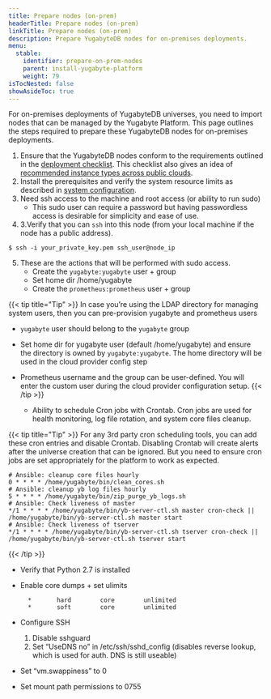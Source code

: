 ```yaml
---
title: Prepare nodes (on-prem)
headerTitle: Prepare nodes (on-prem)
linkTitle: Prepare nodes (on-prem)
description: Prepare YugabyteDB nodes for on-premises deployments.
menu:
  stable:
    identifier: prepare-on-prem-nodes
    parent: install-yugabyte-platform
    weight: 79
isTocNested: false
showAsideToc: true
---
```


For on-premises deployments of YugabyteDB universes, you need to import nodes that can be managed by the Yugabyte Platform. This page outlines the steps required to prepare these YugabyteDB nodes for on-premises deployments.



1. Ensure that the YugabyteDB nodes conform to the requirements outlined in the [deployment checklist](https://docs.yugabyte.com/latest/deploy/checklist/). This checklist also gives an idea of [recommended instance types across public clouds](https://docs.yugabyte.com/latest/deploy/checklist/#running-on-public-clouds). 
2. Install the prerequisites and verify the system resource limits as described in [system configuration](https://docs.yugabyte.com/latest/deploy/manual-deployment/system-config).
3. Need ssh access to the machine and root access (or ability to run sudo)
    *   This sudo user can require a password but having passwordless access is desirable for simplicity and ease of use.
4. 3.Verify that you can `ssh` into this node (from your local machine if the node has a public address).


```
$ ssh -i your_private_key.pem ssh_user@node_ip
```

5. These are the actions that will be performed with sudo access.
    *   Create the `yugabyte:yugabyte` user + group
    *   Set home dir /home/yugabyte
    *   Create the `prometheus:prometheus` user + group

{{< tip title="Tip" >}}
In case you’re using the LDAP directory for managing system users, then you can pre-provision yugabyte and prometheus users 

*   `yugabyte` user should belong to the `yugabyte` group
*   Set home dir for yugabyte user (default /home/yugabyte) and ensure the directory is owned by `yugabyte:yugabyte`. The home directory will be used in the cloud provider config step
*   Prometheus username and the group can be user-defined. You will enter the custom user during the cloud provider configuration setup.
{{< /tip >}}

    * Ability to schedule Cron jobs with Crontab. Cron jobs are used for health monitoring, log file rotation, and system core files cleanup.


{{< tip title="Tip" >}}
For any 3rd party cron scheduling tools, you can add these cron entries and disable Crontab. Disabling Crontab will create alerts after the universe creation that can be ignored. But you need to ensure cron jobs are set appropriately  for the platform to work as expected. 

```
# Ansible: cleanup core files hourly
0 * * * * /home/yugabyte/bin/clean_cores.sh
# Ansible: cleanup yb log files hourly
5 * * * * /home/yugabyte/bin/zip_purge_yb_logs.sh
# Ansible: Check liveness of master
*/1 * * * * /home/yugabyte/bin/yb-server-ctl.sh master cron-check || /home/yugabyte/bin/yb-server-ctl.sh master start
# Ansible: Check liveness of tserver
*/1 * * * * /home/yugabyte/bin/yb-server-ctl.sh tserver cron-check || /home/yugabyte/bin/yb-server-ctl.sh tserver start
```

{{< /tip >}}

*   Verify that Python 2.7 is installed
*   Enable core dumps + set ulimits

    ```
      *       hard        core        unlimited
      *       soft        core        unlimited
    ```


*   Configure SSH

    1. Disable sshguard
    2. Set “UseDNS no” in /etc/ssh/sshd_config (disables reverse lookup, which is used for auth. DNS is still useable)
*   Set “vm.swappiness” to 0
*   Set mount path permissions to 0755
